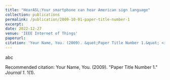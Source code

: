 ```yaml
---
title: "HearASL:Your smartphone can hear American sign language"
collection: publications
permalink: /publication/2009-10-01-paper-title-number-1
excerpt: 
date: 2022-12-27
venue: 'IEEE Internet of Things'
paperurl: 
citation: 'Your Name, You. (2009). &quot;Paper Title Number 1.&quot; <i>Journal 1</i>. 1(1).'
---
```


abc

Recommended citation: Your Name, You. (2009). "Paper Title Number 1." <i>Journal 1</i>. 1(1).
